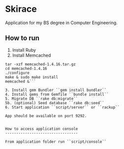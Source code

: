 Skirace
=======

Application for my BS degree in Computer Engineering.

How to run
----------

1. Install Ruby
2. Install Memcached

  ```wget http://www.memcached.org/files/memcached-1.4.16.tar.gz
  tar -xzf memcached-1.4.16.tar.gz
  cd memcached-1.4.16
  ./configure
  make & sudo make install
  memcached &```

3. Install gem Bundler ``gem install bundler``
4. Install gems from Gemfile ``bundle install``
5. Migrate DB ``rake db:migrate``
5b. (optional) Seed database ``rake db:seed``
6. Start application ``script/server`` or ``rackup``

App should be available on port 9292.


How to access application console
---------------------------------

From application folder run ``script/console``
